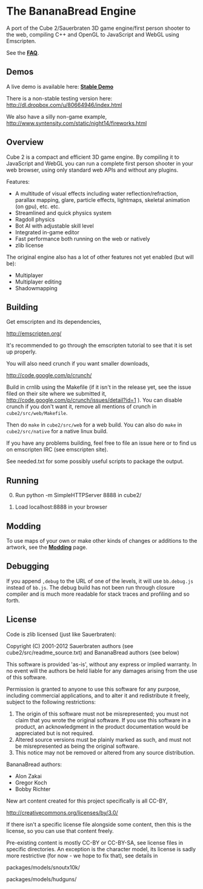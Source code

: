 
The BananaBread Engine
======================

A port of the Cube 2/Sauerbraten 3D game engine/first person shooter to the
web, compiling C++ and OpenGL to JavaScript and WebGL using Emscripten.

See the **[FAQ](https://github.com/kripken/BananaBread/wiki/FAQ)**.


Demos
-----

A live demo is available here: **[Stable Demo](https://developer.mozilla.org/demos/detail/bananabread)**

There is a non-stable testing version here: http://dl.dropbox.com/u/80664946/index.html

We also have a silly non-game example, http://www.syntensity.com/static/night14/fireworks.html


Overview
--------

Cube 2 is a compact and efficient 3D game engine. By compiling it
to JavaScript and WebGL you can run a complete first person
shooter in your web browser, using only standard web APIs and
without any plugins.

Features:

 * A multitude of visual effects including water reflection/refraction,
   parallax mapping, glare, particle effects,
   lightmaps, skeletal animation (on gpu), etc. etc.
 * Streamlined and quick physics system
  * Ragdoll physics
 * Bot AI with adjustable skill level
 * Integrated in-game editor
 * Fast performance both running on the web or natively
 * zlib license

The original engine also has a lot of other features not yet
enabled (but will be):

 * Multiplayer
  * Multiplayer editing
 * Shadowmapping


Building
--------

Get emscripten and its dependencies,

  http://emscripten.org/

It's recommended to go through the emscripten tutorial to see that it is set
up properly.

You will also need crunch if you want smaller downloads,

  http://code.google.com/p/crunch/

Build in crnlib using the Makefile (if it isn't in the release yet, see the
issue filed on their site where we submitted it,
http://code.google.com/p/crunch/issues/detail?id=1 ). You can disable
crunch if you don't want it, remove all mentions of crunch in
`cube2/src/web/Makefile`.

Then do `make` in `cube2/src/web` for a web build. You can also do `make` in
`cube2/src/native` for a native linux build.

If you have any problems building, feel free to file an issue here or to
find us on emscripten IRC (see emscripten site).

See needed.txt for some possibly useful scripts to package the output.


Running
-------

0. Run
     python -m SimpleHTTPServer 8888
   in cube2/

1. Load localhost:8888 in your browser


Modding
-------

To use maps of your own or make other kinds of changes or additions to the
artwork, see the
**[Modding](https://github.com/kripken/BananaBread/wiki/Modding)**
page.


Debugging
---------

If you append `,debug` to the URL of one of the levels, it will use
`bb.debug.js` instead of `bb.js`. The debug build has not been run
through closure compiler and is much more readable for stack traces
and profiling and so forth.


License
-------

Code is zlib licensed (just like Sauerbraten):

Copyright (C) 2001-2012 Sauerbraten authors (see cube2/src/readme_source.txt)
and BananaBread authors (see below)

This software is provided 'as-is', without any express or implied
warranty.  In no event will the authors be held liable for any damages
arising from the use of this software.

Permission is granted to anyone to use this software for any purpose,
including commercial applications, and to alter it and redistribute it
freely, subject to the following restrictions:

1. The origin of this software must not be misrepresented; you must not
   claim that you wrote the original software. If you use this software
   in a product, an acknowledgment in the product documentation would be
   appreciated but is not required.
2. Altered source versions must be plainly marked as such, and must not be
   misrepresented as being the original software.
3. This notice may not be removed or altered from any source distribution.

BananaBread authors:

 * Alon Zakai
 * Gregor Koch
 * Bobby Richter

New art content created for this project specifically is all CC-BY,

http://creativecommons.org/licenses/by/3.0/

If there isn't a specific license file alongside some content, then this
is the license, so you can use that content freely.

Pre-existing content is mostly CC-BY or CC-BY-SA, see license files in
specific directories. An exception is the character model, its license
is sadly more restrictive (for now - we hope to fix that), see details in

  packages/models/snoutx10k/

  packages/models/hudguns/

